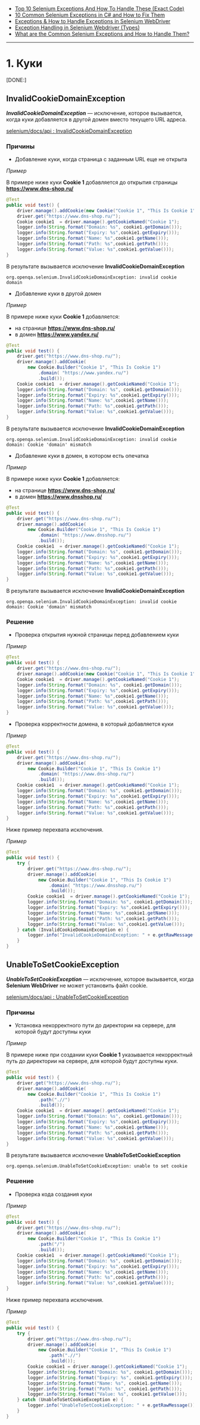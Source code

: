 * [Top 10 Selenium Exceptions And How To Handle These (Exact Code)](https://www.softwaretestinghelp.com/exception-handling-framework-selenium-tutorial-19/#8_orgopenqaseleniumTimeoutException)
* [10 Common Selenium Exceptions in C# and How to Fix Them](https://blog.testproject.io/2020/12/28/10-common-selenium-exceptions-in-c-and-how-to-fix-them/)
* [Exceptions & How to Handle Exceptions in Selenium WebDriver](https://blog.knoldus.com/exceptions-how-to-handle-exceptions-in-selenium-webdriver/#nosuchelementexception)
* [Exception Handling in Selenium Webdriver (Types)](https://www.guru99.com/exception-handling-selenium.html)
* [What are the Common Selenium Exceptions and How to Handle Them?](https://www.thepsi.com/what-are-the-common-selenium-exceptions-and-how-to-handle-them/)

***

# 1. Куки

[DONE:]

## InvalidCookieDomainException

***InvalidCookieDomainException*** — исключение, которое вызывается, когда куки добавляется в другой домен вместо текущего URL адреса.

[selenium/docs/api : InvalidCookieDomainException](https://www.selenium.dev/selenium/docs/api/java/org/openqa/selenium/InvalidCookieDomainException.html)

### Причины

* Добавление куки, когда страница с заданным URL еще не открыта

*Пример*

В примере ниже куки **Cookie 1** добавляется до открытия страницы **https://www.dns-shop.ru/**

```java
@Test
public void test() {
    driver.manage().addCookie(new Cookie("Cookie 1", "This Is Cookie 1"));
    driver.get("https://www.dns-shop.ru/");
    Cookie cookie1  = driver.manage().getCookieNamed("Cookie 1");
    logger.info(String.format("Domain: %s", cookie1.getDomain()));
    logger.info(String.format("Expiry: %s",cookie1.getExpiry()));
    logger.info(String.format("Name: %s",cookie1.getName()));
    logger.info(String.format("Path: %s",cookie1.getPath()));
    logger.info(String.format("Value: %s",cookie1.getValue()));
}
```

В результате вызывается исключение **InvalidCookieDomainException**

```text
org.openqa.selenium.InvalidCookieDomainException: invalid cookie domain
```

* Добавление куки в другой домен

*Пример*

В примере ниже куки **Cookie 1** добавляется:
* на странице **https://www.dns-shop.ru/** 
* в домен **https://www.yandex.ru/**

```java
@Test
public void test() {
    driver.get("https://www.dns-shop.ru/");
    driver.manage().addCookie(
        new Cookie.Builder("Cookie 1", "This Is Cookie 1")
            .domain( "https://www.yandex.ru/")
            .build());
    Cookie cookie1  = driver.manage().getCookieNamed("Cookie 1");
    logger.info(String.format("Domain: %s", cookie1.getDomain()));
    logger.info(String.format("Expiry: %s",cookie1.getExpiry()));
    logger.info(String.format("Name: %s",cookie1.getName()));
    logger.info(String.format("Path: %s",cookie1.getPath()));
    logger.info(String.format("Value: %s",cookie1.getValue()));
}
```

В результате вызывается исключение **InvalidCookieDomainException**

```text
org.openqa.selenium.InvalidCookieDomainException: invalid cookie domain: Cookie 'domain' mismatch
```

* Добавление куки в домен, в котором есть опечатка

*Пример*

В примере ниже куки **Cookie 1** добавляется:
* на странице **https://www.dns-shop.ru/**
* в домен **https://www.dnsshop.ru/**

```java
@Test
public void test() {
    driver.get("https://www.dns-shop.ru/");
    driver.manage().addCookie(
        new Cookie.Builder("Cookie 1", "This Is Cookie 1")
            .domain( "https://www.dnsshop.ru/")
            .build());
    Cookie cookie1  = driver.manage().getCookieNamed("Cookie 1");
    logger.info(String.format("Domain: %s", cookie1.getDomain()));
    logger.info(String.format("Expiry: %s",cookie1.getExpiry()));
    logger.info(String.format("Name: %s",cookie1.getName()));
    logger.info(String.format("Path: %s",cookie1.getPath()));
    logger.info(String.format("Value: %s",cookie1.getValue()));
}
```

В результате вызывается исключение **InvalidCookieDomainException**

```text
org.openqa.selenium.InvalidCookieDomainException: invalid cookie domain: Cookie 'domain' mismatch
```

### Решение

* Проверка открытия нужной страницы перед добавлением куки

*Пример*

```java
@Test
public void test() {
    driver.get("https://www.dns-shop.ru/");
    driver.manage().addCookie(new Cookie("Cookie 1", "This Is Cookie 1"));
    Cookie cookie1  = driver.manage().getCookieNamed("Cookie 1");
    logger.info(String.format("Domain: %s", cookie1.getDomain()));
    logger.info(String.format("Expiry: %s",cookie1.getExpiry()));
    logger.info(String.format("Name: %s",cookie1.getName()));
    logger.info(String.format("Path: %s",cookie1.getPath()));
    logger.info(String.format("Value: %s",cookie1.getValue()));
}
```

* Проверка корректности домена, в который добавляется куки

*Пример*

```java
@Test
public void test() {
    driver.get("https://www.dns-shop.ru/");
    driver.manage().addCookie(
        new Cookie.Builder("Cookie 1", "This Is Cookie 1")
            .domain( "https://www.dns-shop.ru/")
            .build());
    Cookie cookie1  = driver.manage().getCookieNamed("Cookie 1");
    logger.info(String.format("Domain: %s", cookie1.getDomain()));
    logger.info(String.format("Expiry: %s",cookie1.getExpiry()));
    logger.info(String.format("Name: %s",cookie1.getName()));
    logger.info(String.format("Path: %s",cookie1.getPath()));
    logger.info(String.format("Value: %s",cookie1.getValue()));
}
```

Ниже пример перехвата исключения.

*Пример*

```java
@Test
public void test() {
    try {
        driver.get("https://www.dns-shop.ru/");
        driver.manage().addCookie(
            new Cookie.Builder("Cookie 1", "This Is Cookie 1")
                .domain( "https://www.dnsshop.ru/")
                .build());
        Cookie cookie1  = driver.manage().getCookieNamed("Cookie 1");
        logger.info(String.format("Domain: %s", cookie1.getDomain()));
        logger.info(String.format("Expiry: %s",cookie1.getExpiry()));
        logger.info(String.format("Name: %s",cookie1.getName()));
        logger.info(String.format("Path: %s",cookie1.getPath()));
        logger.info(String.format("Value: %s",cookie1.getValue()));
    } catch (InvalidCookieDomainException e) {
        logger.info("InvalidCookieDomainException: " + e.getRawMessage());
    }
}
```

## UnableToSetCookieException

***UnableToSetCookieException*** — исключение, которое вызывается, когда **Selenium WebDriver** не может установить файл cookie.

[selenium/docs/api : UnableToSetCookieException](https://www.selenium.dev/selenium/docs/api/java/org/openqa/selenium/UnableToSetCookieException.html)

### Причины

* Установка некорректного пути до директории на сервере, для которой будут доступны куки

*Пример*

В примере ниже при создании куки **Cookie 1** указывается некорректный путь до директории на сервере, для которой будут доступны куки.

```java
@Test
public void test() {
    driver.get("https://www.dns-shop.ru/");
    driver.manage().addCookie(
        new Cookie.Builder("Cookie 1", "This Is Cookie 1")
            .path(".//")
            .build());
    Cookie cookie1  = driver.manage().getCookieNamed("Cookie 1");
    logger.info(String.format("Domain: %s", cookie1.getDomain()));
    logger.info(String.format("Expiry: %s",cookie1.getExpiry()));
    logger.info(String.format("Name: %s",cookie1.getName()));
    logger.info(String.format("Path: %s",cookie1.getPath()));
    logger.info(String.format("Value: %s",cookie1.getValue()));
}
```

В результате вызывается исключение **UnableToSetCookieException**

```text
org.openqa.selenium.UnableToSetCookieException: unable to set cookie
```

### Решение

* Проверка кода создания куки

*Пример*

```java
@Test
public void test() {
    driver.get("https://www.dns-shop.ru/");
    driver.manage().addCookie(
        new Cookie.Builder("Cookie 1", "This Is Cookie 1")
            .path("/")
            .build());
    Cookie cookie1  = driver.manage().getCookieNamed("Cookie 1");
    logger.info(String.format("Domain: %s", cookie1.getDomain()));
    logger.info(String.format("Expiry: %s",cookie1.getExpiry()));
    logger.info(String.format("Name: %s",cookie1.getName()));
    logger.info(String.format("Path: %s",cookie1.getPath()));
    logger.info(String.format("Value: %s",cookie1.getValue()));
}
```

Ниже пример перехвата исключения.

*Пример*

```java
@Test
public void test() {
    try {
        driver.get("https://www.dns-shop.ru/");
        driver.manage().addCookie(
            new Cookie.Builder("Cookie 1", "This Is Cookie 1")
                .path(".//")
                .build());
        Cookie cookie1 = driver.manage().getCookieNamed("Cookie 1");
        logger.info(String.format("Domain: %s", cookie1.getDomain()));
        logger.info(String.format("Expiry: %s", cookie1.getExpiry()));
        logger.info(String.format("Name: %s", cookie1.getName()));
        logger.info(String.format("Path: %s", cookie1.getPath()));
        logger.info(String.format("Value: %s", cookie1.getValue()));
    } catch (UnableToSetCookieException e) {
        logger.info("UnableToSetCookieException: " + e.getRawMessage());
    }
}
```